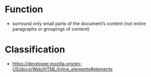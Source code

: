 # Function
- surround only small parts of the document’s content (not entire paragraphs or groupings of content)
# Classification
- https://developer.mozilla.org/en-US/docs/Web/HTML/Inline_elements#elements